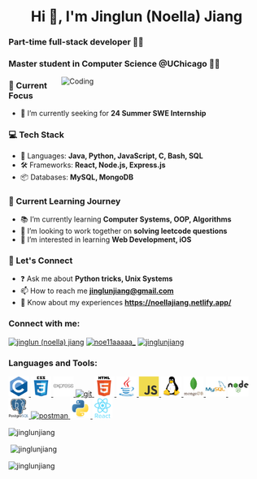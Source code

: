<h1 align="center">Hi 👋, I'm Jinglun (Noella) Jiang</h1>
<h3 align="left">Part-time full-stack developer 👩‍💻</h3> 
<h3 align="left">Master student in Computer Science @UChicago 👩‍🏫</h3>
<img align="right" alt="Coding" width="400" src="https://user-images.githubusercontent.com/74038190/242390692-0b335028-1d3d-4ee5-b5b3-a373d499be7e.gif">


### 🎯 Current Focus
- 🔭 I’m currently seeking for **24 Summer SWE Internship**

### 💻 Tech Stack
- 🚀 Languages: **Java, Python, JavaScript, C, Bash, SQL**
- 🛠️ Frameworks: **React, Node.js, Express.js**
- 📦 Databases: **MySQL, MongoDB**

### 🌱 Current Learning Journey
- 📚 I’m currently learning **Computer Systems, OOP, Algorithms**
- 👯 I’m looking to work together on **solving leetcode questions**
- 🤝 I’m interested in learning **Web Development, iOS**

### 💬 Let's Connect

- ❓ Ask me about **Python tricks, Unix Systems**
- 📫 How to reach me **jinglunjiang@gmail.com**
- 📄 Know about my experiences **https://noellajiang.netlify.app/**

<h3 align="left">Connect with me:</h3>
<p align="left">
<a href="https://linkedin.com/in/jinglun (noella) jiang" target="blank"><img align="center" src="https://raw.githubusercontent.com/rahuldkjain/github-profile-readme-generator/master/src/images/icons/Social/linked-in-alt.svg" alt="jinglun (noella) jiang" height="30" width="40" /></a>
<a href="https://instagram.com/noe11aaaaa_" target="blank"><img align="center" src="https://raw.githubusercontent.com/rahuldkjain/github-profile-readme-generator/master/src/images/icons/Social/instagram.svg" alt="noe11aaaaa_" height="30" width="40" /></a>
<a href="https://www.leetcode.com/jinglunjiang" target="blank"><img align="center" src="https://raw.githubusercontent.com/rahuldkjain/github-profile-readme-generator/master/src/images/icons/Social/leet-code.svg" alt="jinglunjiang" height="30" width="40" /></a>
</p>

<h3 align="left">Languages and Tools:</h3>
<p align="left"> <a href="https://www.cprogramming.com/" target="_blank" rel="noreferrer"> <img src="https://raw.githubusercontent.com/devicons/devicon/master/icons/c/c-original.svg" alt="c" width="40" height="40"/> </a> <a href="https://www.w3schools.com/css/" target="_blank" rel="noreferrer"> <img src="https://raw.githubusercontent.com/devicons/devicon/master/icons/css3/css3-original-wordmark.svg" alt="css3" width="40" height="40"/> </a> <a href="https://expressjs.com" target="_blank" rel="noreferrer"> <img src="https://raw.githubusercontent.com/devicons/devicon/master/icons/express/express-original-wordmark.svg" alt="express" width="40" height="40"/> </a> <a href="https://git-scm.com/" target="_blank" rel="noreferrer"> <img src="https://www.vectorlogo.zone/logos/git-scm/git-scm-icon.svg" alt="git" width="40" height="40"/> </a> <a href="https://www.w3.org/html/" target="_blank" rel="noreferrer"> <img src="https://raw.githubusercontent.com/devicons/devicon/master/icons/html5/html5-original-wordmark.svg" alt="html5" width="40" height="40"/> </a> <a href="https://www.java.com" target="_blank" rel="noreferrer"> <img src="https://raw.githubusercontent.com/devicons/devicon/master/icons/java/java-original.svg" alt="java" width="40" height="40"/> </a> <a href="https://developer.mozilla.org/en-US/docs/Web/JavaScript" target="_blank" rel="noreferrer"> <img src="https://raw.githubusercontent.com/devicons/devicon/master/icons/javascript/javascript-original.svg" alt="javascript" width="40" height="40"/> </a> <a href="https://www.linux.org/" target="_blank" rel="noreferrer"> <img src="https://raw.githubusercontent.com/devicons/devicon/master/icons/linux/linux-original.svg" alt="linux" width="40" height="40"/> </a> <a href="https://www.mongodb.com/" target="_blank" rel="noreferrer"> <img src="https://raw.githubusercontent.com/devicons/devicon/master/icons/mongodb/mongodb-original-wordmark.svg" alt="mongodb" width="40" height="40"/> </a> <a href="https://www.mysql.com/" target="_blank" rel="noreferrer"> <img src="https://raw.githubusercontent.com/devicons/devicon/master/icons/mysql/mysql-original-wordmark.svg" alt="mysql" width="40" height="40"/> </a> <a href="https://nodejs.org" target="_blank" rel="noreferrer"> <img src="https://raw.githubusercontent.com/devicons/devicon/master/icons/nodejs/nodejs-original-wordmark.svg" alt="nodejs" width="40" height="40"/> </a> <a href="https://www.postgresql.org" target="_blank" rel="noreferrer"> <img src="https://raw.githubusercontent.com/devicons/devicon/master/icons/postgresql/postgresql-original-wordmark.svg" alt="postgresql" width="40" height="40"/> </a> <a href="https://postman.com" target="_blank" rel="noreferrer"> <img src="https://www.vectorlogo.zone/logos/getpostman/getpostman-icon.svg" alt="postman" width="40" height="40"/> </a> <a href="https://www.python.org" target="_blank" rel="noreferrer"> <img src="https://raw.githubusercontent.com/devicons/devicon/master/icons/python/python-original.svg" alt="python" width="40" height="40"/> </a> <a href="https://reactjs.org/" target="_blank" rel="noreferrer"> <img src="https://raw.githubusercontent.com/devicons/devicon/master/icons/react/react-original-wordmark.svg" alt="react" width="40" height="40"/> </a> </p>

<p><img align="center" src="https://github-readme-stats.vercel.app/api/top-langs?username=jinglunjiang&show_icons=true&locale=en&layout=compact" alt="jinglunjiang" /></p>

<p>&nbsp;<img align="center" src="https://github-readme-stats.vercel.app/api?username=jinglunjiang&show_icons=true&locale=en" alt="jinglunjiang" /></p>

<p><img align="center" src="https://github-readme-streak-stats.herokuapp.com/?user=jinglunjiang&" alt="jinglunjiang" /></p>

